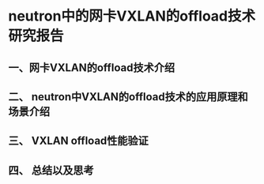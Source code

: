 # neutron中的网卡VXLAN的offload技术研究报告

## 一、网卡VXLAN的offload技术介绍

## 二、 neutron中VXLAN的offload技术的应用原理和场景介绍

## 三、 VXLAN offload性能验证

## 四、 总结以及思考

